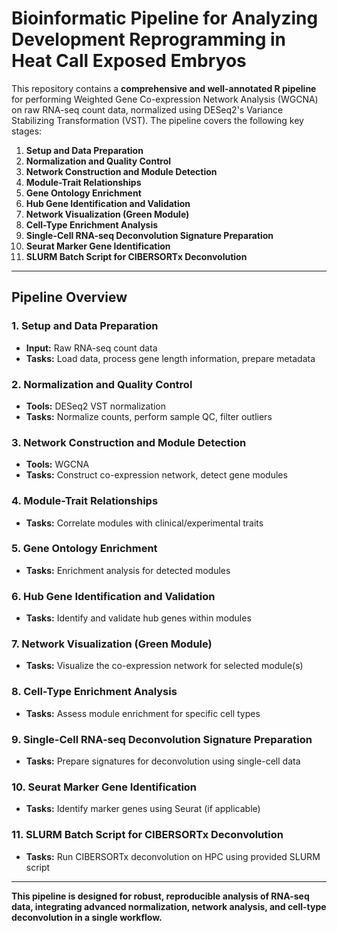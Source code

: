# Bioinformatic Pipeline for Analyzing Development Reprogramming in Heat Call Exposed Embryos

This repository contains a **comprehensive and well-annotated R pipeline** for performing Weighted Gene Co-expression Network Analysis (WGCNA) on raw RNA-seq count data, normalized using DESeq2's Variance Stabilizing Transformation (VST). The pipeline covers the following key stages:


1. **Setup and Data Preparation**
2. **Normalization and Quality Control**
3. **Network Construction and Module Detection**
4. **Module-Trait Relationships**
5. **Gene Ontology Enrichment**
6. **Hub Gene Identification and Validation**
7. **Network Visualization (Green Module)**
8. **Cell-Type Enrichment Analysis**
9. **Single-Cell RNA-seq Deconvolution Signature Preparation**
10. **Seurat Marker Gene Identification**
11. **SLURM Batch Script for CIBERSORTx Deconvolution**

---

## Pipeline Overview

### 1. Setup and Data Preparation
- **Input:** Raw RNA-seq count data
- **Tasks:** Load data, process gene length information, prepare metadata

### 2. Normalization and Quality Control
- **Tools:** DESeq2 VST normalization
- **Tasks:** Normalize counts, perform sample QC, filter outliers

### 3. Network Construction and Module Detection
- **Tools:** WGCNA
- **Tasks:** Construct co-expression network, detect gene modules

### 4. Module-Trait Relationships
- **Tasks:** Correlate modules with clinical/experimental traits

### 5. Gene Ontology Enrichment
- **Tasks:** Enrichment analysis for detected modules

### 6. Hub Gene Identification and Validation
- **Tasks:** Identify and validate hub genes within modules

### 7. Network Visualization (Green Module)
- **Tasks:** Visualize the co-expression network for selected module(s)

### 8. Cell-Type Enrichment Analysis
- **Tasks:** Assess module enrichment for specific cell types

### 9. Single-Cell RNA-seq Deconvolution Signature Preparation
- **Tasks:** Prepare signatures for deconvolution using single-cell data

### 10. Seurat Marker Gene Identification
- **Tasks:** Identify marker genes using Seurat (if applicable)

### 11. SLURM Batch Script for CIBERSORTx Deconvolution
- **Tasks:** Run CIBERSORTx deconvolution on HPC using provided SLURM script

---

**This pipeline is designed for robust, reproducible analysis of RNA-seq data, integrating advanced normalization, network analysis, and cell-type deconvolution in a single workflow.**

